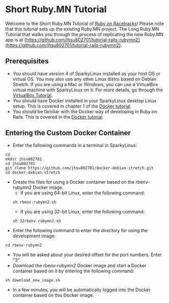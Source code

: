 # Short Ruby.MN Tutorial

Welcome to the Short Ruby.MN Tutorial of [Ruby on Racetracks](http://www.rubyonracetracks.com/)!  Please note that this tutorial sets up the existing Ruby.MN project.  The Long Ruby.MN Tutorial that walks you through the process of replicating the new Ruby.MN app is at [https://github.com/jhsu802701/tutorial-rails-rubymn2](https://github.com/jhsu802701/tutorial-rails-rubymn2).

## Prerequisites
* You should have version 4 of SparkyLinux installed as your host OS or virtual OS. You may also use any other Linux distro based on Debian Stretch.  If you are using a Mac or Windows, you can use a VirtualBox virtual machine with SparkyLinux on it. For more details, go through the [VirtualBox Tutorial](https://github.com/jhsu802701/tutorial-virtualbox).
* You should have Docker installed in your SparkyLinux desktop Linux setup.  This is covered in chapter 1 of the [Docker tutorial](https://github.com/jhsu802701/tutorial-docker-stretch).
* You should be familiar with the Docker way of developing in Ruby on Rails.  This is covered in the [Docker tutorial](https://github.com/jhsu802701/tutorial-docker-stretch).

## Entering the Custom Docker Container
* Enter the following commands in a terminal in SparkyLinux:
```
cd
mkdir jhsu802701
cd jhsu802701
git clone https://github.com/jhsu802701/docker-debian-stretch.git
cd docker-debian-stretch
```
* Create the files for using a Docker container based on the rbenv-rubymn2 Docker image.
  * If you are using 64-bit Linux, enter the following command:
  ```
  sh rbenv-rubymn2.sh
  ```
  * If you are using 32-bit Linux, enter the following command:
  ```
  sh 32rbenv-rubymn2.sh
  ```
* Enter the following command to enter the directory for using the development image:
```
cd rbenv-rubymn2
```
* You will be asked about your desired offset for the port numbers. Enter "3".
* Download the rbenv-rubymn2 Docker image and start a Docker container based on it by entering the following command:
```
sh download_new_image.sh
```
* In a few minutes, you will be automatically logged into the Docker container based on this Docker image.
